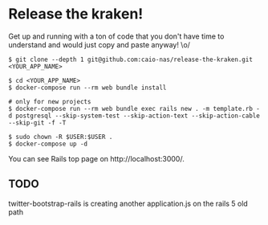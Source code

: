 # Release the kraken!

Get up and running with a ton of code that you don't have time to understand and would just copy and paste anyway! \o/

```
$ git clone --depth 1 git@github.com:caio-nas/release-the-kraken.git <YOUR_APP_NAME>

$ cd <YOUR_APP_NAME>
$ docker-compose run --rm web bundle install

# only for new projects
$ docker-compose run --rm web bundle exec rails new . -m template.rb -d postgresql --skip-system-test --skip-action-text --skip-action-cable --skip-git -f -T

$ sudo chown -R $USER:$USER .
$ docker-compose up -d
```

You can see Rails top page on http://localhost:3000/.

## TODO

twitter-bootstrap-rails is creating another application.js on the rails 5 old path
